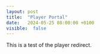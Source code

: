 ```yaml
---
layout: post
title:  "Player Portal"
date:   2024-05-25 08:00:00 +0100
visible:  false
---
```


This is a test of the player redirect.

